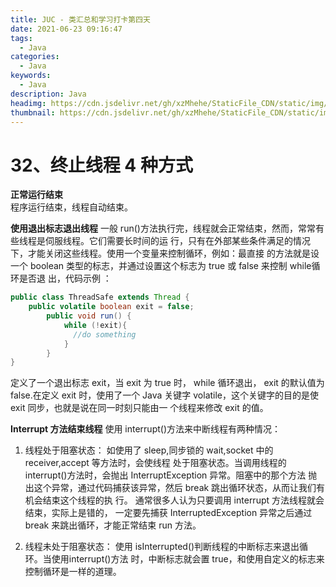 ```yaml
---
title: JUC - 类汇总和学习打卡第四天
date: 2021-06-23 09:16:47
tags:
  - Java
categories:
  - Java
keywords:
  - Java
description: Java
headimg: https://cdn.jsdelivr.net/gh/xzMhehe/StaticFile_CDN/static/img/20210623092127.png
thumbnail: https://cdn.jsdelivr.net/gh/xzMhehe/StaticFile_CDN/static/img/20210623092127.png
---
```


# 32、终止线程 4 种方式
**正常运行结束**          
程序运行结束，线程自动结束。

**使用退出标志退出线程**
一般 run()方法执行完，线程就会正常结束，然而，常常有些线程是伺服线程。它们需要长时间的运 行，只有在外部某些条件满足的情况下，才能关闭这些线程。使用一个变量来控制循环，例如：最直接 的方法就是设一个 boolean 类型的标志，并通过设置这个标志为 true 或 false 来控制 while循环是否退 出，代码示例 ：

```java
public class ThreadSafe extends Thread {
    public volatile boolean exit = false;
        public void run() {
            while (!exit){
              //do something
            }
        }
}
```
定义了一个退出标志 exit，当 exit 为 true 时， while 循环退出， exit 的默认值为 false.在定义 exit 时，使用了一个 Java 关键字 volatile，这个关键字的目的是使 exit 同步，也就是说在同一时刻只能由一 个线程来修改 exit 的值。

**Interrupt 方法结束线程**
使用 interrupt()方法来中断线程有两种情况：

1. 线程处于阻塞状态： 如使用了 sleep,同步锁的 wait,socket 中的 receiver,accept 等方法时，会使线程 处于阻塞状态。当调用线程的 interrupt()方法时，会抛出 InterruptException 异常。阻塞中的那个方法 抛出这个异常，通过代码捕获该异常，然后 break 跳出循环状态，从而让我们有机会结束这个线程的执 行。 通常很多人认为只要调用 interrupt 方法线程就会结束，实际上是错的， 一定要先捕获 InterruptedException 异常之后通过 break 来跳出循环，才能正常结束 run 方法。

2. 线程未处于阻塞状态： 使用 isInterrupted()判断线程的中断标志来退出循环。当使用interrupt()方法 时，中断标志就会置 true，和使用自定义的标志来控制循环是一样的道理。
